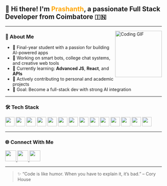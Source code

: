 <h2 align="left">👋 Hi there! I'm <span style="color:#ffa500">Prashanth</span>, a passionate Full Stack Developer from Coimbatore 🇮🇳</h2>

---

<img align="right" height="150" src="https://media.giphy.com/media/vzJGtYzvCs4mNf4zFa/giphy.gif" alt="Coding GIF" />

### 🌟 About Me

- 💼 Final-year student with a passion for building AI-powered apps  
- 🤖 Working on smart bots, college chat systems, and creative web tools  
- 📘 Currently learning: **Advanced JS**, **React**, and **APIs**  
- 🌱 Actively contributing to personal and academic projects  
- 🎯 Goal: Become a full-stack dev with strong AI integration  

---

### 🛠️ Tech Stack

<div align="left">
  <img src="https://cdn.jsdelivr.net/gh/devicons/devicon/icons/javascript/javascript-original.svg" height="30" />
  <img src="https://cdn.jsdelivr.net/gh/devicons/devicon/icons/html5/html5-original.svg" height="30" />
  <img src="https://cdn.jsdelivr.net/gh/devicons/devicon/icons/css3/css3-original.svg" height="30" />
  <img src="https://cdn.jsdelivr.net/gh/devicons/devicon/icons/python/python-original.svg" height="30" />
  <img src="https://cdn.jsdelivr.net/gh/devicons/devicon/icons/nodejs/nodejs-original.svg" height="30" />
  <img src="https://cdn.jsdelivr.net/gh/devicons/devicon/icons/react/react-original.svg" height="30" />
  <img src="https://cdn.jsdelivr.net/gh/devicons/devicon/icons/firebase/firebase-plain.svg" height="30" />
  <img src="https://cdn.jsdelivr.net/gh/devicons/devicon/icons/git/git-original.svg" height="30" />
  <img src="https://cdn.jsdelivr.net/gh/devicons/devicon/icons/github/github-original.svg" height="30" />
  <img src="https://cdn.jsdelivr.net/gh/devicons/devicon/icons/vscode/vscode-original.svg" height="30" />
  <img src="https://cdn.jsdelivr.net/gh/devicons/devicon/icons/java/java-original.svg" height="30" />
  <img src="https://cdn.jsdelivr.net/gh/devicons/devicon/icons/c/c-original.svg" height="30" />
  <img src="https://cdn.jsdelivr.net/gh/devicons/devicon/icons/androidstudio/androidstudio-original.svg" height="30" />
  <img src="https://cdn.jsdelivr.net/gh/devicons/devicon/icons/canva/canva-original.svg" height="30" />
</div>

---

### 🌐 Connect With Me

<div align="left">
  <a href="https://instagram.com/_.prashanth__4503._" target="_blank">
    <img src="https://img.shields.io/badge/Instagram-E4405F?style=for-the-badge&logo=instagram&logoColor=white" height="35" />
  </a>
  <a href="mailto:prashanthravichandran456@gmail.com" target="_blank">
    <img src="https://img.shields.io/badge/Gmail-D14836?style=for-the-badge&logo=gmail&logoColor=white" height="35" />
  </a>
  <a href="https://www.linkedin.com/in/prashanth-r-076723237/" target="_blank">
    <img src="https://img.shields.io/badge/LinkedIn-0077B5?style=for-the-badge&logo=linkedin&logoColor=white" height="35" />
  </a>
</div>

---

> ✨ “Code is like humor. When you have to explain it, it’s bad.” – Cory House
